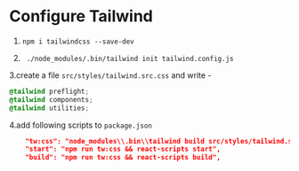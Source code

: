 # Configure Tailwind

1. `npm i tailwindcss --save-dev` 

2. ` ./node_modules/.bin/tailwind init tailwind.config.js` 

3.create a file `src/styles/tailwind.src.css` and write - 

```css
@tailwind preflight;
@tailwind components;
@tailwind utilities;
```

4.add following scripts to `package.json` 

``` json
    "tw:css": "node_modules\\.bin\\tailwind build src/styles/tailwind.src.css -c tailwind.config.js -o src/styles/tailwind.css",
    "start": "npm run tw:css && react-scripts start",
    "build": "npm run tw:css && react-scripts build",
```
